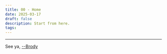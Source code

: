 ```yaml
---
title: 00 - Home
date: 2025-03-17
draft: false
description: Start from here.
tags:
---
```

---

See ya, <a target="_blank" rel="noopener noreferrer" href="https://www.brodypen.com/">--Brody<a>
